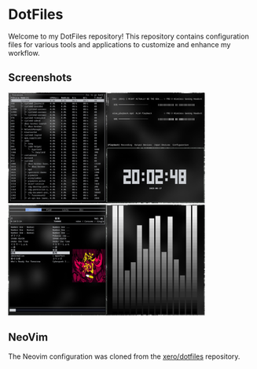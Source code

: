 # DotFiles

Welcome to my DotFiles repository! This repository contains configuration files for various tools and applications to customize and enhance my workflow.

## Screenshots

<img src="readme_files/Screenshot_2025-06-17_20:02:46.png" alt="plot" width="400"/> <img src="readme_files/Screenshot_2025-06-17_20:03:49.png" alt="plot" width="400"/>

## NeoVim

The Neovim configuration was cloned from the [xero/dotfiles](https://github.com/xero/dotfiles) repository.